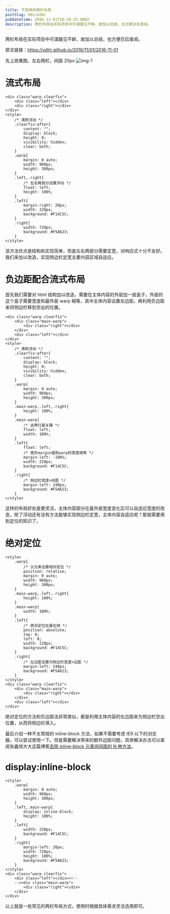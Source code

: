 ```yaml
---
title: 不简单的两栏布局
postSlug: 90ccbd4c
pubDatetime: 2016-11-01T10:30:35.000Z
description: 两栏布局在实际项目中可谓屡见不鲜，故加以总结，也方便日后查阅。
---
```


两栏布局在实际项目中可谓屡见不鲜，故加以总结，也方便日后查阅。

<!-- more -->

原文链接：https://xdlrt.github.io/2016/11/01/2016-11-01

先上效果图，左右两栏，间距 20px
![img-1](/images/2016-11-01/1.png)

# 流式布局

```
<div class="warp clearfix">
	<div class="left"></div>
	<div class="right"></div>
</div>
<style>
	/* 清除浮动 */
	.clearfix:after{
		content: "";
		display: block;
		height: 0;
		visibility: hidden;
		clear: both;
	}
	.warp{
		margin: 0 auto;
		width: 960px;
		height: 300px;
	}
	.left,.right{
		/* 左右两部分设置浮动 */
		float: left;
		height: 100%;
	}
	.left{
		margin-right: 20px;
		width: 220px;
		background: #F14C5C;
	}
	.right{
		width: 720px;
		background: #F5A623;
	}
</style>
```

该方法优点是结构和实现简单，但是左右两部分需要定宽，对响应式十分不友好。我们来加以改造，实现侧边栏定宽主要内容区域自适应。

# 负边距配合流式布局

首先我们需要对 html 结构加以改造，需要在主体内容的外层加一层盒子，外层的这个盒子需要宽度和最外层 warp 相等，其中主体内容设置左边距，再利用负边距来将侧边栏移到空出的位置。

```
<div class="warp clearfix">
	<div class="main-warp">
		<div class="right"></div>
	</div>
	<div class="left"></div>
</div>
<style>
	/* 清除浮动 */
	.clearfix:after{
		content: "";
		display: block;
		height: 0;
		visibility: hidden;
		clear: both;
	}
	.warp{
		margin: 0 auto;
		width: 960px;
		height: 300px;
	}
	.main-warp,.left,.right{
		height: 100%;
	}
	.main-warp{
		/* 这两行是关键 */
		float: left;
		width: 100%;
	}
	.left{
		float: left;
		/* 使负margin值和warp的宽度相等 */
		margin-left: -100%;
		width: 220px;
		background: #F14C5C;
	}
	.right{
		/* 侧边栏宽度+间距 */
		margin-left: 240px;
		background: #F5A623;
	}
</style>
```

这样的布局好处是更灵活，主体内容部分在最外层宽度变化后可以自适应宽度的改变。除了浮动还有没有方法能够实现侧边栏定宽，主体内容自适应呢？那就需要用到定位的知识了。

# 绝对定位

```
<style>
	.warp{
		/* 父元素设置相对定位 */
		position: relative;
		margin: 0 auto;
		width: 960px;
		height: 300px;
	}
	.main-warp,.left,.right{
		height: 100%;
	}
	.main-warp{
		width: 100%;
	}
	.left{
		/* 绝对定位在最左侧 */
		position: absolute;
		top: 0;
		left: 0;
		width: 220px;
		background: #F14C5C;
	}
	.right{
		/* 左边距设置为侧边栏宽度+边距 */
		margin-left: 240px;
		background: #F5A623;
	}
</style>
<div class="warp clearfix">
	<div class="main-warp">
		<div class="right"></div>
	</div>
	<div class="left"></div>
</div>
```

绝对定位的方法和负边距法非常类似，都是利用主体内容的左边距来为侧边栏空出位置，从而将侧边栏填入。

最后介绍一种不太常规的 inline-block 方法，如果不需要考虑 IE9 以下的浏览器，可以尝试使用一下。但是需要解决带来的额外边距问题，具体解决办法可以查阅张鑫旭大大这篇博客[去除 inline-block 元素间间距的 N 种方法](https://www.zhangxinxu.com/wordpress/2012/04/inline-block-space-remove-%E5%8E%BB%E9%99%A4%E9%97%B4%E8%B7%9D/)。

# display:inline-block

```
<style>
	.warp{
		margin: 0 auto;
		width: 960px;
		height: 300px;
	}
	.left,.main-warp{
		display: inline-block;
		height: 100%;
	}
	.left{
		width: 220px;
		background: #F14C5C;
	}
	.right{
		margin-left: 20px;
		width: 720px;
		height: 100%;
		background: #F5A623;
	}
</style>
<div class="warp clearfix">
	<div class="left"></div><!--
	--><div class="main-warp">
		<div class="right"></div>
	</div>
</div>
```

以上就是一些常见的两栏布局方式，使用时根据具体需求灵活选用即可。
